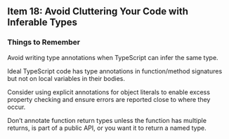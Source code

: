 ## Item 18: Avoid Cluttering Your Code with Inferable Types

### Things to Remember
Avoid writing type annotations when TypeScript can infer the same type.

Ideal TypeScript code has type annotations in function/method signatures but not on local variables in their bodies.

Consider using explicit annotations for object literals to enable excess property checking and ensure errors are reported close to where they occur.

Don’t annotate function return types unless the function has multiple returns, is part of a public API, or you want it to return a named type.